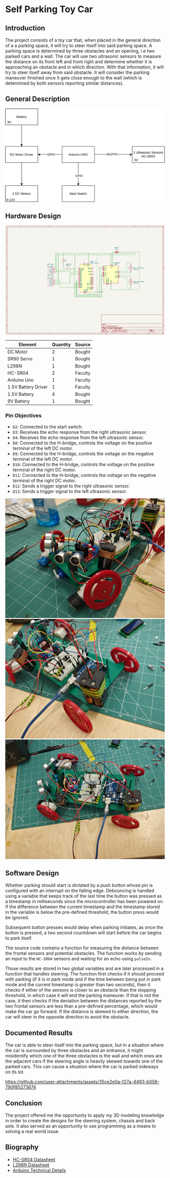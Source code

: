# Self Parking Toy Car

## Introduction

The project consists of a toy car that, when placed in the general direction of a a parking space, it will try to steer itself into said parking space. A parking space is determined by three obstacles and an opening, i.e two parked cars and a wall. The car will use two ultrasonic sensors to measure the distance on its front left and front right and determine whether it is approaching an obstacle and in which direction. With that information, it will try to steer itself away from said obstacle. It will consider the parking maneuver finished once it gets close enough to the wall (which is determined by both sensors reporting similar distances).

## General Description

![general description](./images/general-description.svg)

## Hardware Design

![schematic](./images/schematic.png)

Element|Quantity|Source
---|---|---
DC Motor|2|Bought
SR90 Servo|1|Bought
L298N|1|Bought
HC-SR04|2|Faculty
Arduino Uno|1|Faculty
1.5V Battery Driver|1|Faculty
1.5V Battery|4|Bought
9V Battery|1|Bought

### Pin Objectives
- `D2`: Connected to the start switch.
- `D3`: Receives the echo response from the right ultrasonic sensor.
- `D4`: Receives the echo response from the left ultrasonic sensor.
- `D8`: Connected to the H-bridge, controls the voltage on the positive terminal of the left DC motor.
- `D9`: Connected to the H-bridge, controls the voltage on the negative terminal of the left DC motor.
- `D10`: Connected to the H-bridge, controls the voltage on the positive terminal of the right DC motor.
- `D11`: Connected to the H-bridge, controls the voltage on the negative terminal of the right DC motor.
- `D12`: Sends a trigger signal to the right ultrasonic sensor.
- `D13`: Sends a trigger signal to the left ultrasonic sensor.

![design-front](./images/design-front.jpeg)
![design-back](./images/design-back.jpeg)
![design-top](./images/design-top.jpeg)

## Software Design

Whether parking should start is dictated by a push button whose pin is configured with an interrupt on the falling edge. Debouncing is handled using a variable that keeps track of the last time the button was pressed as a timestamp in milliseconds since the microcontroller has been powered on. If the difference between the current timestamp and the timestamp stored in the variable is below the pre-defined threshold, the button press would be ignored. 

Subsequent button presses would delay when parking initiates, as once the button is pressed, a two second countdown will start before the car begins to park itself.

The source code contains a function for measuring the distance between the frontal sensors and potential obstacles. The function works by sending an input to the `HC-SR04` sensors and waiting for an echo using `pulseIn`. 

Those results are stored in two global variables and are later processed in a function that handles steering. The function first checks if it should proceed with parking (if it is in park mode and if the time between being put in park mode and the current timestamp is greater than two seconds), then it checks if either of the sensors is closer to an obstacle than the stopping threshold, in which case it will end the parking maneuver. If that is not the case, it then checks if the deviation between the distances reported by the two frontal sensors are less than a pre-defined percentage, which would make the car go forward. If the distance is skewed to either direction, the car will steer in the opposite direction to avoid the obstacle.

## Documented Results

The car is able to steer itself into the parking space, but in a situation where the car is surrounded by three obstacles and an entrance, it might misidentify which one of the three obstacles is the wall and which ones are the adjacent cars if the steering angle is heavily skewed towards one of the parked cars. This can cause a situation where the car is parked sideways on its lot.

https://github.com/user-attachments/assets/35ce2e0a-f27a-4493-b056-790f85273674

## Conclusion

The project offered me the opportunity to apply my 3D modeling knowledge in order to create the designs for the steering system, chassis and back axle. It also served as an opportunity to use programming as a means to solving a real world issue.

## Biography

- [HC-SR04 Datasheet](https://cdn.sparkfun.com/datasheets/Sensors/Proximity/HCSR04.pdf)
- [L298N Datasheet](https://www.st.com/resource/en/datasheet/l298.pdf)
- [Arduino Technical Details](https://www.oreilly.com/library/view/arduino-a-technical/9781491934319/ch04.html)
